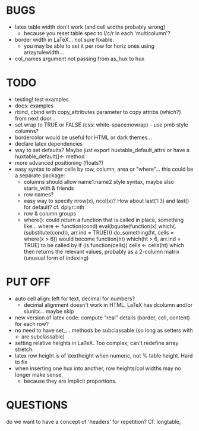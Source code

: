 

BUGS
====
* latex table width don't work (and cell widths probably wrong)
  - because you reset table spec to l/c/r in each 'multicolumn'?
* border width in LaTeX... not sure fixable.
  - you may be able to set it per row for horiz ones using arrayrulewidth...
* col_names argument not passing from as_hux to hux

TODO
====

* testing! test examples
* docs: examples
* rbind, cbind with copy_attributes parameter to copy attribs (which?) from next door...
* set wrap to TRUE or FALSE (css: white-space:nowrap) - use pmb style columns?
* bordercolor would be useful for HTML or dark themes...
* declare latex dependencies
* way to set defaults? Maybe just export huxtable_default_attrs or have a huxtable_default()<- method
* more advanced positioning (floats?)
* easy syntax to alter cells by row, column, area or "where"... this could be a separate package:
  - columns should allow name1:name2 style syntax, maybe also starts_with & friends
  - row names?
  - easy way to specify nrow(x), ncol(x)? How about last(1:3) and last() for default? cf. dplyr::nth
  - row & column groups
  - where(): could return a function that is called in place, something like...
  where <- function(cond) eval(bquote(function(x) which(.(substitute(cond)), arr.ind = TRUE)))
    do_something(ht, cells = where(x > 6))
  would become
    function(ht) which(ht > 6, arr.ind = TRUE)
  to be called by
    if (is.function(cells)) cells <- cells(ht)
  which then returns the relevant values, probably as a 2-column matrix (unusual form of indexing)



PUT OFF
=======
* auto cell align: left for text, decimal for numbers?
  - decimal alignment doesn't work in HTML. LaTeX has dcolumn and/or siunitx... maybe skip
* new version of latex code: compute "real" details (border, cell, content) for each row?
* no need to have set_... methods be subclassable (so long as setters with <- are subclassable)
* setting relative heights in LaTeX. Too complex; can't redefine array stretch.
* latex row height is of \\textheight when numeric, not % table height. Hard to fix
* when inserting one hux into another, row heights/col widths may no longer make sense,
  - because they are implicit proportions.
  
QUESTIONS
=========
do we want to have a concept of 'headers' for repetition? Cf. longtable,  <th>


